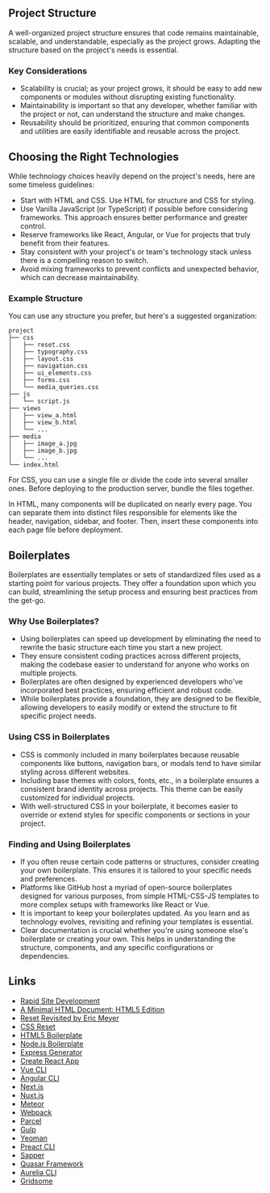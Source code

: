 ## Project Structure

A well-organized project structure ensures that code remains maintainable, scalable, and understandable, especially as the project grows. Adapting the structure based on the project's needs is essential.

### Key Considerations

- Scalability is crucial; as your project grows, it should be easy to add new components or modules without disrupting existing functionality.
- Maintainability is important so that any developer, whether familiar with the project or not, can understand the structure and make changes.
- Reusability should be prioritized, ensuring that common components and utilities are easily identifiable and reusable across the project.

## Choosing the Right Technologies

While technology choices heavily depend on the project's needs, here are some timeless guidelines:

- Start with HTML and CSS. Use HTML for structure and CSS for styling.
- Use Vanilla JavaScript (or TypeScript) if possible before considering frameworks. This approach ensures better performance and greater control.
- Reserve frameworks like React, Angular, or Vue for projects that truly benefit from their features.
- Stay consistent with your project's or team's technology stack unless there is a compelling reason to switch.
- Avoid mixing frameworks to prevent conflicts and unexpected behavior, which can decrease maintainability.

### Example Structure

You can use any structure you prefer, but here's a suggested organization:

```
project
├── css
│   ├── reset.css
│   ├── typography.css
│   ├── layout.css
│   ├── navigation.css
│   ├── ui_elements.css
│   ├── forms.css
│   └── media_queries.css
├── js
|   └── script.js
├── views
│   ├── view_a.html
│   ├── view_b.html
│   └── ...
├── media
│   ├── image_a.jpg
│   ├── image_b.jpg
│   └── ...
└── index.html
```

For CSS, you can use a single file or divide the code into several smaller ones. Before deploying to the production server, bundle the files together.

In HTML, many components will be duplicated on nearly every page. You can separate them into distinct files responsible for elements like the header, navigation, sidebar, and footer. Then, insert these components into each page file before deployment.

## Boilerplates

Boilerplates are essentially templates or sets of standardized files used as a starting point for various projects. They offer a foundation upon which you can build, streamlining the setup process and ensuring best practices from the get-go.

### Why Use Boilerplates?

- Using boilerplates can speed up development by eliminating the need to rewrite the basic structure each time you start a new project.
- They ensure consistent coding practices across different projects, making the codebase easier to understand for anyone who works on multiple projects.
- Boilerplates are often designed by experienced developers who've incorporated best practices, ensuring efficient and robust code.
- While boilerplates provide a foundation, they are designed to be flexible, allowing developers to easily modify or extend the structure to fit specific project needs.

### Using CSS in Boilerplates

- CSS is commonly included in many boilerplates because reusable components like buttons, navigation bars, or modals tend to have similar styling across different websites.
- Including base themes with colors, fonts, etc., in a boilerplate ensures a consistent brand identity across projects. This theme can be easily customized for individual projects.
- With well-structured CSS in your boilerplate, it becomes easier to override or extend styles for specific components or sections in your project.

### Finding and Using Boilerplates

- If you often reuse certain code patterns or structures, consider creating your own boilerplate. This ensures it is tailored to your specific needs and preferences.
- Platforms like GitHub host a myriad of open-source boilerplates designed for various purposes, from simple HTML-CSS-JS templates to more complex setups with frameworks like React or Vue.
- It is important to keep your boilerplates updated. As you learn and as technology evolves, revisiting and refining your templates is essential.
- Clear documentation is crucial whether you're using someone else's boilerplate or creating your own. This helps in understanding the structure, components, and any specific configurations or dependencies.

## Links

* [Rapid Site Development](https://github.com/MWins/rapid-site-development)
* [A Minimal HTML Document: HTML5 Edition](http://www.sitepoint.com/a-minimal-html-document-html5-edition/)
* [Reset Revisited by Eric Meyer](http://meyerweb.com/eric/thoughts/2011/01/03/reset-revisited/)
* [CSS Reset](http://www.cssreset.com/)
* [HTML5 Boilerplate](https://html5boilerplate.com/)
* [Node.js Boilerplate](https://github.com/sahat/hackathon-starter)
* [Express Generator](https://expressjs.com/en/starter/generator.html)
* [Create React App](https://create-react-app.dev/)
* [Vue CLI](https://cli.vuejs.org/)
* [Angular CLI](https://angular.io/cli)
* [Next.js](https://nextjs.org/)
* [Nuxt.js](https://nuxtjs.org/)
* [Meteor](https://www.meteor.com/)
* [Webpack](https://webpack.js.org/)
* [Parcel](https://parceljs.org/)
* [Gulp](https://gulpjs.com/)
* [Yeoman](http://yeoman.io/)
* [Preact CLI](https://preactjs.com/cli/)
* [Sapper](https://sapper.svelte.dev/)
* [Quasar Framework](https://quasar.dev/start/quasar-cli)
* [Aurelia CLI](https://aurelia.io/docs/tutorials/creating-a-todo-app#setting-up-the-project)
* [Gridsome](https://gridsome.org/)
